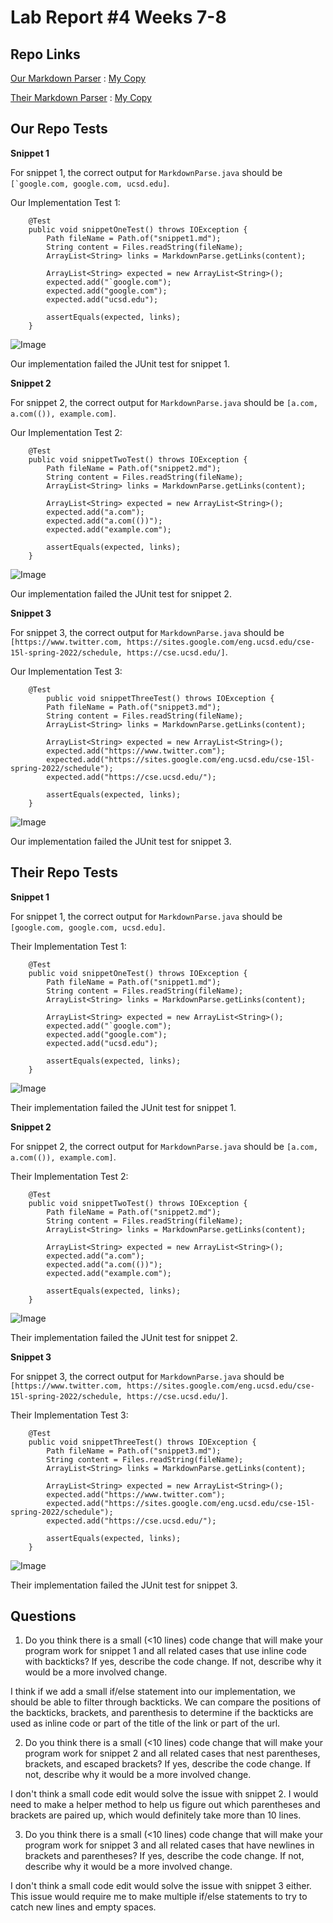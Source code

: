 # Lab Report #4 Weeks 7-8

## Repo Links

[Our Markdown Parser](https://github.com/thanhnhanlam/markdown-parser) : [My Copy](https://github.com/damiyu/ourrepo)

[Their Markdown Parser](https://github.com/NuojinliXu/markdown-parser) : [My Copy](https://github.com/damiyu/theirrepo)

## Our Repo Tests

**Snippet 1**

For snippet 1, the correct output for `MarkdownParse.java` should be ``[`google.com, google.com, ucsd.edu]``.

Our Implementation Test 1:
```
    @Test
    public void snippetOneTest() throws IOException {
        Path fileName = Path.of("snippet1.md");
        String content = Files.readString(fileName);
        ArrayList<String> links = MarkdownParse.getLinks(content);

        ArrayList<String> expected = new ArrayList<String>();
        expected.add("`google.com");
        expected.add("google.com");
        expected.add("ucsd.edu");

        assertEquals(expected, links);
    }
```
![Image](labfourimages/oursnip1.png)

Our implementation failed the JUnit test for snippet 1.

**Snippet 2**

For snippet 2, the correct output for `MarkdownParse.java` should be `[a.com, a.com(()), example.com]`.

Our Implementation Test 2:
```
    @Test
    public void snippetTwoTest() throws IOException {
        Path fileName = Path.of("snippet2.md");
        String content = Files.readString(fileName);
        ArrayList<String> links = MarkdownParse.getLinks(content);

        ArrayList<String> expected = new ArrayList<String>();
        expected.add("a.com");
        expected.add("a.com(())");
        expected.add("example.com");

        assertEquals(expected, links);
    }
```
![Image](labfourimages/oursnip2.png)

Our implementation failed the JUnit test for snippet 2.

**Snippet 3**

For snippet 3, the correct output for `MarkdownParse.java` should be `[https://www.twitter.com, https://sites.google.com/eng.ucsd.edu/cse-15l-spring-2022/schedule, https://cse.ucsd.edu/]`.

Our Implementation Test 3:
```
    @Test
        public void snippetThreeTest() throws IOException {
        Path fileName = Path.of("snippet3.md");
        String content = Files.readString(fileName);
        ArrayList<String> links = MarkdownParse.getLinks(content);

        ArrayList<String> expected = new ArrayList<String>();
        expected.add("https://www.twitter.com");
        expected.add("https://sites.google.com/eng.ucsd.edu/cse-15l-spring-2022/schedule");
        expected.add("https://cse.ucsd.edu/");

        assertEquals(expected, links);
    }
```

![Image](labfourimages/oursnip3.png)

Our implementation failed the JUnit test for snippet 3.

## Their Repo Tests

**Snippet 1**

For snippet 1, the correct output for `MarkdownParse.java` should be `[google.com, google.com, ucsd.edu]`.

Their Implementation Test 1:
```
    @Test
    public void snippetOneTest() throws IOException {
        Path fileName = Path.of("snippet1.md");
        String content = Files.readString(fileName);
        ArrayList<String> links = MarkdownParse.getLinks(content);

        ArrayList<String> expected = new ArrayList<String>();
        expected.add("`google.com");
        expected.add("google.com");
        expected.add("ucsd.edu");

        assertEquals(expected, links);
    }
```
![Image](labfourimages/theirsnip1.png)

Their implementation failed the JUnit test for snippet 1.

**Snippet 2**

For snippet 2, the correct output for `MarkdownParse.java` should be `[a.com, a.com(()), example.com]`.

Their Implementation Test 2:
```
    @Test
    public void snippetTwoTest() throws IOException {
        Path fileName = Path.of("snippet2.md");
        String content = Files.readString(fileName);
        ArrayList<String> links = MarkdownParse.getLinks(content);

        ArrayList<String> expected = new ArrayList<String>();
        expected.add("a.com");
        expected.add("a.com(())");
        expected.add("example.com");

        assertEquals(expected, links);
    }
```
![Image](labfourimages/theirsnip2.png)

Their implementation failed the JUnit test for snippet 2.

**Snippet 3**

For snippet 3, the correct output for `MarkdownParse.java` should be `[https://www.twitter.com, https://sites.google.com/eng.ucsd.edu/cse-15l-spring-2022/schedule, https://cse.ucsd.edu/]`.

Their Implementation Test 3:
```
    @Test
    public void snippetThreeTest() throws IOException {
        Path fileName = Path.of("snippet3.md");
        String content = Files.readString(fileName);
        ArrayList<String> links = MarkdownParse.getLinks(content);

        ArrayList<String> expected = new ArrayList<String>();
        expected.add("https://www.twitter.com");
        expected.add("https://sites.google.com/eng.ucsd.edu/cse-15l-spring-2022/schedule");
        expected.add("https://cse.ucsd.edu/");

        assertEquals(expected, links);
    }
```

![Image](labfourimages/theirsnip3.png)

Their implementation failed the JUnit test for snippet 3.

## Questions

1) Do you think there is a small (<10 lines) code change that will make your program work for snippet 1 and all related cases that use inline code with backticks? If yes, describe the code change. If not, describe why it would be a more involved change.

I think if we add a small if/else statement into our implementation, we should be able to filter through backticks. We can compare the positions of the backticks, brackets, and parenthesis to determine if the backticks are used as inline code or part of the title of the link or part of the url.

2) Do you think there is a small (<10 lines) code change that will make your program work for snippet 2 and all related cases that nest parentheses, brackets, and escaped brackets? If yes, describe the code change. If not, describe why it would be a more involved change.

I don't think a small code edit would solve the issue with snippet 2. I would need to make a helper method to help us figure out which parentheses and brackets are paired up, which would definitely take more than 10 lines.

3) Do you think there is a small (<10 lines) code change that will make your program work for snippet 3 and all related cases that have newlines in brackets and parentheses? If yes, describe the code change. If not, describe why it would be a more involved change.

I don't think a small code edit would solve the issue with snippet 3 either. This issue would require me to make multiple if/else statements to try to catch new lines and empty spaces.
